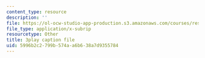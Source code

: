 ```yaml
---
content_type: resource
description: ''
file: https://ol-ocw-studio-app-production.s3.amazonaws.com/courses/res-6-006-video-demonstrations-in-lasers-and-optics-spring-2008/5996b2c2799b574aa6b638a7d9355784_f8_0AtM7PXk.vtt
file_type: application/x-subrip
resourcetype: Other
title: 3play caption file
uid: 5996b2c2-799b-574a-a6b6-38a7d9355784
---
```

